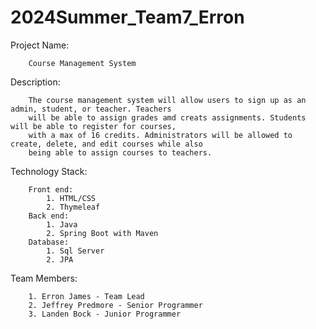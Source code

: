 # 2024Summer_Team7_Erron

Project Name:	
```
 	Course Management System
```
Description:
```
    The course management system will allow users to sign up as an admin, student, or teacher. Teachers 
    will be able to assign grades amd creats assignments. Students will be able to register for courses,
    with a max of 16 credits. Administrators will be allowed to create, delete, and edit courses while also
    being able to assign courses to teachers. 
```
Technology Stack:
```
	Front end:
		1. HTML/CSS
		2. Thymeleaf
	Back end:
		1. Java
		2. Spring Boot with Maven
	Database:
		1. Sql Server
		2. JPA
```
Team Members:
```
    1. Erron James - Team Lead
    2. Jeffrey Predmore - Senior Programmer
    3. Landen Bock - Junior Programmer
```
